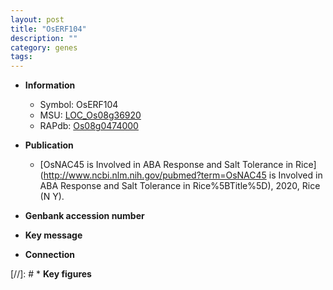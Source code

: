 ```yaml
---
layout: post
title: "OsERF104"
description: ""
category: genes
tags: 
---
```


* **Information**  
    + Symbol: OsERF104  
    + MSU: [LOC_Os08g36920](http://rice.uga.edu/cgi-bin/ORF_infopage.cgi?orf=LOC_Os08g36920)  
    + RAPdb: [Os08g0474000](http://rapdb.dna.affrc.go.jp/viewer/gbrowse_details/irgsp1?name=Os08g0474000)  

* **Publication**  
    + [OsNAC45 is Involved in ABA Response and Salt Tolerance in Rice](http://www.ncbi.nlm.nih.gov/pubmed?term=OsNAC45 is Involved in ABA Response and Salt Tolerance in Rice%5BTitle%5D), 2020, Rice (N Y).

* **Genbank accession number**  

* **Key message**  

* **Connection**  

[//]: # * **Key figures**  


